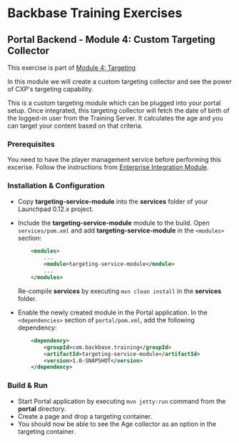 # Backbase Training Exercises

## Portal Backend - Module 4: Custom Targeting Collector

This exercise is part of [Module 4: Targeting](../../..)

In this module we will create a custom targeting collector and see the power of CXP's targeting capability.

This is a custom targeting module which can be plugged into your portal setup. Once integrated, this targeting collector will fetch the date of birth of the logged-in user from the Training Server. It calculates the age and you can target your content based on that criteria.

### Prerequisites

You need to have the player management service before performing this excerise.
Follow the instructions from [Enterprise Integration Module](https://github.com/Backbase/training-be-module-01/tree/master/enterprise-integration-module).

### Installation & Configuration

- Copy **targeting-service-module** into the **services** folder of your Launchpad 0.12.x project.

- Include the **targeting-service-module** module to the build. Open `services/pom.xml` and add **targeting-service-module** in the `<modules>` section:
	```xml
	    <modules>
	        ...	    
	        <module>targeting-service-module</module>
	        ...
	    </modules>
	```	
	Re-compile **services** by executing `mvn clean install` in the **services** folder.
	
- Enable the newly created module in the Portal application. In the `<dependencies>` section of `portal/pom.xml`, add the following dependency:

	```xml
	    <dependency>
	        <groupId>com.backbase.training</groupId>
	        <artifactId>targeting-service-module</artifactId>
	        <version>1.0-SNAPSHOT</version>
	    </dependency>
	```

### Build & Run

- Start Portal application by executing `mvn jetty:run` command from the **portal** directory.
- Create a page and drop a targeting container.
- You should now be able to see the Age collector as an option in the targeting container.
